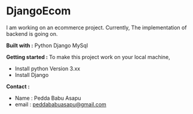 # DjangoEcom
I am working on an ecommerce project.
Currently, The implementation of backend is going on.

**Built with :**
Python 
Django
MySql

**Getting started :**
To make this project work on your local machine,
- Install python Version 3.xx 
- Install Django 

**Contact :**
- Name : Pedda Babu Asapu
- email : peddababuasapu@gmail.com
